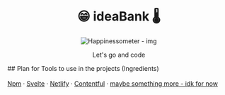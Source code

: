 <h1 align="center">&#128513; ideaBank &#127777;</h1>

<p align="center"><img alt="Happinessometer - img" src="https://media.giphy.com/media/LmNwrBhejkK9EFP504/source.gif"/>
</p>


<p align="center">
  Let's go and code
  </p>
## Plan for Tools to use in the projects (Ingredients)
  <br>
  <br>
  <a href="https://www.npmjs.com/">Npm</a>
  ·
  <a href="https://svelte.dev/">Svelte</a>
  ·
  <a href="https://www.netlify.com/">Netlify</a>
  ·
  <a href="https://www.contentful.com/">Contentful</a>
  ·
  <a href=""> maybe something more - idk for now</a>